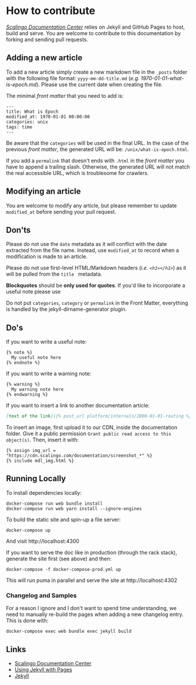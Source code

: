 # How to contribute

[*Scalingo Documentation Center*](http://doc.scalingo.com) relies on Jekyll and GitHub Pages to host, build and serve. You are welcome to contribute to this documentation by forking and sending pull requests.

## Adding a new article

To add a new article simply create a new markdown file in the `_posts` folder with the following file format: `yyyy-mm-dd-title.md` (*e.g. 1970-01-01-what-is-epoch.md*).
Please use the current date when creating the file.

The minimal *front matter* that you need to add is:

```
---
title: What is Epoch
modified_at: 1970-01-01 00:00:00
categories: unix
tags: time
---
```

Be aware that the `categories` will be used in the final URL. In the case of the previous *front matter*, the generated URL will be: `/unix/what-is-epoch.html`.

If you add a `permalink` that doesn't ends with `.html` in the *front matter* you have to append a trailing slash. Otherwise, the generated URL will not match the real accessible URL, which is troublesome for crawlers.

## Modifying an article

You are welcome to modify any article, but please remember to update `modified_at` before sending your pull request.

## Don'ts

Please do not use the `date` metadata as it will conflict with the date extracted from the file name. Instead, use `modified_at` to record when a modification is made to an article.

Please do not use first-level HTML/Markdown headers (*i.e. `<h1></h1>`*) as it will be pulled from the `title ` metadata.

__Blockquotes__ should be **only used for quotes**. If you'd like to incorporate a useful
note please use

Do not put `categories`, `category` or `permalink` in the Front Matter, everything is handled by the jekyll-dirname-generator plugin.

## Do's

If you want to write a useful note:

```
{% note %}
  My useful note here
{% endnote %}
```

If you want to write a warning note:

```
{% warning %}
  My warning note here
{% endwarning %}
```

If you want to insert a link to another documentation article:

```markdown
[text of the link]({% post_url platform/internals/2000-01-01-routing %})
```

To insert an image, first upload it to our CDN, inside the documentation
folder. Give it a public permission `Grant public read access to this
object(s)`. Then, insert it with:

```liquid
{% assign img_url = "https://cdn.scalingo.com/documentation/screenshot_*" %}
{% include mdl_img.html %}
```

## Running Locally

To install dependencies locally:

```
docker-compose run web bundle install
docker-compose run web yarn install --ignore-engines
```

To build the static site and spin-up a file server:

```
docker-compose up
```

And visit http://localhost:4300

If you want to serve the doc like in production (through the rack stack), generate the site first (see above) and then:

```
docker-compose -f docker-compose-prod.yml up
```

This will run puma in parallel and serve the site at http://localhost:4302

### Changelog and Samples

For a reason I ignore and I don't want to spend time understanding, we need to manually re-build
the pages when adding a new changelog entry. This is done with:

```
docker-compose exec web bundle exec jekyll build
```

## Links

* [Scalingo Documentation Center](http://doc.scalingo.com)
* [Using Jekyll with Pages](https://help.github.com/articles/using-jekyll-with-pages/)
* [Jekyll](https://jekyllrb.com/)
